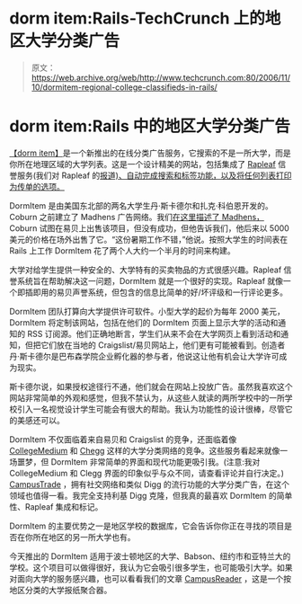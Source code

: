 # dorm item:Rails-TechCrunch 上的地区大学分类广告

> 原文：<https://web.archive.org/web/http://www.techcrunch.com:80/2006/11/10/dormitem-regional-college-classifieds-in-rails/>

# dorm item:Rails 中的地区大学分类广告

[](https://web.archive.org/web/20220519031042/http://dormitem.com/)[【dorm item】](https://web.archive.org/web/20220519031042/http://dormitem.com/)是一个新推出的在线分类广告服务，它搜索的不是一所大学，而是你所在地理区域的大学列表。这是一个设计精美的网站，包括集成了 [Rapleaf](https://web.archive.org/web/20220519031042/http://rapleaf.com/) 信誉服务(我们对 Rapleaf 的[报道)、自动完成搜索和标签功能，以及将任何列表打印为传单的选项。](https://web.archive.org/web/20220519031042/https://beta.techcrunch.com/tag/rapleaf)

DormItem 是由美国东北部的两名大学生丹·斯卡德尔和扎克·科伯恩开发的。Coburn 之前建立了 Madhens 广告网络。我们[在这里描述了 Madhens，](https://web.archive.org/web/20220519031042/https://beta.techcrunch.com/tag/madhens) Coburn 试图在易贝上出售该项目，但没有成功，但他告诉我们，他后来以 5000 美元的价格在场外出售了它。“这份暑期工作不错，”他说。按照大学生的时间表在 Rails 上工作 DormItem 花了两个人大约一个半月的时间来构建。

大学对给学生提供一种安全的、大学特有的买卖物品的方式很感兴趣。Rapleaf 信誉系统旨在帮助解决这一问题，DormItem 就是一个很好的实现。Rapleaf 就像一个即插即用的易贝声誉系统，但包含的信息比简单的好/坏评级和一行评论更多。

DormItem 团队打算向大学提供许可软件。小型大学的起价为每年 2000 美元，DormItem 将定制该网站，包括在他们的 DormItem 页面上显示大学的活动和通知的 RSS 订阅源。他们正确地断言，学生们从来不会在大学网页上看到活动和通知，但把它们放在当地的 Craigslist/易贝网站上，他们更有可能被看到。创造者丹·斯卡德尔是巴布森学院企业孵化器的参与者，他说这让他有机会让大学许可成为现实。

斯卡德尔说，如果授权途径行不通，他们就会在网站上投放广告。虽然我喜欢这个网站非常简单的外观和感觉，但我不禁认为，从这些人就读的两所学校中的一所学校引入一名视觉设计学生可能会有很大的帮助。我认为功能性的设计很棒，尽管它的美感还可以。

DormItem 不仅面临着来自易贝和 Craigslist 的竞争，还面临着像 [CollegeMedium](https://web.archive.org/web/20220519031042/http://collegemedium.com/) 和 [Chegg](https://web.archive.org/web/20220519031042/http://www.chegg.com/) 这样的大学分类网络的竞争。这些服务看起来就像一场噩梦，但 DormItem 非常简单的界面和现代功能更吸引我。(注意:我对 CollegeMedium 和 Clegg 界面的印象似乎与众不同，请查看评论并自行决定。) [CampusTrade](https://web.archive.org/web/20220519031042/http://campustrade.com/) ，拥有社交网络和类似 Digg 的流行功能的大学分类广告，在这个领域也值得一看。我完全支持利基 Digg 克隆，但我真的最喜欢 DormItem 的简单性、Rapleaf 集成和标记。

DormItem 的主要优势之一是地区学校的数据库，它会告诉你你正在寻找的项目是否在你所在地区的另一所大学也有。

今天推出的 DormItem 适用于波士顿地区的大学、Babson、纽约市和亚特兰大的学校。这个项目可以做得很好，我认为它会吸引很多学生，也可能吸引大学。如果对面向大学的服务感兴趣，也可以看看我们的文章 [CampusReader](https://web.archive.org/web/20220519031042/http://www.beta.techcrunch.com/2006/10/19/campus-reader-aggregates-college-news/) ，这是一个按地区分类的大学报纸聚合器。